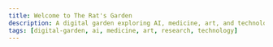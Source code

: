 ```yaml
---
title: Welcome to The Rat's Garden
description: A digital garden exploring AI, medicine, art, and technology through the lens of research and creativity.
tags: [digital-garden, ai, medicine, art, research, technology]
---
```


<!-- Quartz Graph Connectivity Links - Multiple Methods for Maximum Compatibility -->

<!-- Method 1: Comment-based wikilinks -->
<!-- [[art/My Art]] -->
<!-- [[art/Ritual - Essential Grimoire]] -->
<!-- [[art/index]] -->
<!-- [[blog/ai-features-showcase]] -->
<!-- [[blog/claude-autopilot-24-7-automated-development]] -->
<!-- [[blog/clinical-note-templates-digital-implementation]] -->
<!-- [[blog/nvidia-computer-vision-projects]] -->
<!-- [[blog/privacy-focused-analytics-implementation]] -->
<!-- [[demos/ai-interactive-demos]] -->
<!-- [[demos/medical-citations-test]] -->
<!-- [[docs/ai-features-documentation]] -->
<!-- [[drafts/MediSight-Clinical-Intelligence-Platform]] -->
<!-- [[drafts/WatchGuard-Waiting-Room-Intelligence]] -->
<!-- [[garden/ai-features-showcase]] -->
<!-- [[garden/index]] -->
<!-- [[garden/sanitization-system]] -->
<!-- [[projects/Build Birmingham]] -->
<!-- [[projects/index]] -->
<!-- [[research/PhD]] -->
<!-- [[research/Publications]] -->
<!-- [[research/ScribeAI-Clinical-Documentation]] -->
<!-- [[research/index]] -->
<!-- [[tools/AI Semantic Links]] -->
<!-- [[tools/index]] -->

<!-- Method 2: Screen reader accessible but visually hidden -->
<div aria-hidden="true" style="position: absolute; left: -10000px; width: 1px; height: 1px; overflow: hidden;">
[[art/My Art]] [[art/Ritual - Essential Grimoire]] [[art/index]] [[blog/ai-features-showcase]] [[blog/claude-autopilot-24-7-automated-development]] [[blog/clinical-note-templates-digital-implementation]] [[blog/nvidia-computer-vision-projects]] [[blog/privacy-focused-analytics-implementation]] [[demos/ai-interactive-demos]] [[demos/medical-citations-test]] [[docs/ai-features-documentation]] [[drafts/MediSight-Clinical-Intelligence-Platform]] [[drafts/WatchGuard-Waiting-Room-Intelligence]] [[garden/ai-features-showcase]] [[garden/index]] [[garden/sanitization-system]] [[projects/Build Birmingham]] [[projects/index]] [[research/PhD]] [[research/Publications]] [[research/ScribeAI-Clinical-Documentation]] [[research/index]] [[tools/AI Semantic Links]] [[tools/index]]
</div>

<!-- Method 3: Zero-width inline links -->
<span style="display: none; visibility: hidden; position: absolute; left: -9999px;">
[[art/My Art]]​[[art/Ritual - Essential Grimoire]]​[[art/index]]​[[blog/ai-features-showcase]]​[[blog/claude-autopilot-24-7-automated-development]]​[[blog/clinical-note-templates-digital-implementation]]​[[blog/nvidia-computer-vision-projects]]​[[blog/privacy-focused-analytics-implementation]]​[[demos/ai-interactive-demos]]​[[demos/medical-citations-test]]​[[docs/ai-features-documentation]]​[[drafts/MediSight-Clinical-Intelligence-Platform]]​[[drafts/WatchGuard-Waiting-Room-Intelligence]]​[[garden/ai-features-showcase]]​[[garden/index]]​[[garden/sanitization-system]]​[[projects/Build Birmingham]]​[[projects/index]]​[[research/PhD]]​[[research/Publications]]​[[research/ScribeAI-Clinical-Documentation]]​[[research/index]]​[[tools/AI Semantic Links]]​[[tools/index]]
</span>

<!-- End Quartz Graph Connectivity -->


